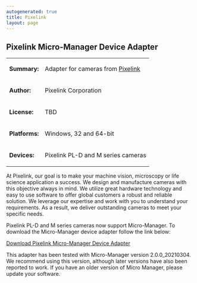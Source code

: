 ```yaml
---
autogenerated: true
title: Pixelink
layout: page
---
```


## Pixelink Micro-Manager Device Adapter

<table>
<tr>
<td markdown="1">

**Summary:**

</td>
<td markdown="1">

Adapter for cameras from [Pixelink](http://www.pixelink.com)

</td>
</tr>
<tr>
<td markdown="1">

**Author:**

</td>
<td markdown="1">

Pixelink Corporation

</td>
</tr>
<tr>
<td markdown="1">

**License:**

</td>
<td markdown="1">

TBD

</td>
</tr>
<tr>
<td markdown="1">

**Platforms:**

</td>
<td markdown="1">

Windows, 32 and 64-bit

</td>
</tr>
<tr>
<td markdown="1">

**Devices:**

</td>
<td markdown="1">

Pixelink PL-D and M series cameras

</td>
</tr>
</table>

At Pixelink, our goal is to make your machine vision, microscopy or life
science application a success. We design and manufacture cameras with
this objective always in mind. We utilize great hardware technology and
easy to use software to offer global customers a robust and reliable
solution. We leverage our expertise and work with you to understand your
requirements. As a result, we deliver outstanding cameras to meet your
specific needs.

Pixelink PL-D and M series cameras now support Micro-Manager. To
download the Micro-Manager device adapter follow the link below:

[Download Pixelink Micro-Manager Device
Adapter](https://storage.googleapis.com/files.pixelink.com/latest/media/Micro-Manager.zip)

This adapter has been tested with Micro-Manager version 2.0.0\_20210304.
We recommend using this version, although later versions have also been
reported to work. If you have an older version of Micro Manager, please
update your software.
